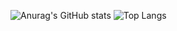 ![Anurag's GitHub stats](https://github-readme-stats.vercel.app/api?username=leviszaboo&show_icons=true&theme=transparent&hide_border=true&text_color=fffbf3&title_color=ec9d00&icon_color=ec9d00)
![Top Langs](https://github-readme-stats.vercel.app/api/top-langs/?username=leviszaboo&size_weight=0.5&count_weight=0.5&layout=compact&langs_count=8&theme=transparent&hide_border=true&text_color=fffbf3&title_color=ec9d00&icon_color=ec9d00)
